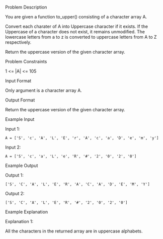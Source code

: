 Problem Description

You are given a function to_upper() consisting of a character array A.

Convert each charater of A into Uppercase character if it exists. If the Uppercase of a character does not exist, it remains unmodified.
The lowercase letters from a to z is converted to uppercase letters from A to Z respectively.

Return the uppercase version of the given character array.



Problem Constraints

1 <= |A| <= 105



Input Format

Only argument is a character array A.



Output Format

Return the uppercase version of the given character array.



Example Input

Input 1:

    A = ['S', 'c', 'A', 'L', 'E', 'r', 'A', 'c', 'a', 'D', 'e', 'm', 'y']
Input 2:

    A = ['S', 'c', 'a', 'L', 'e', 'R', '#', '2', '0', '2', '0']


Example Output

Output 1:

    ['S', 'C', 'A', 'L', 'E', 'R', 'A', 'C', 'A', 'D', 'E', 'M', 'Y']
Output 2:

    ['S', 'C', 'A', 'L', 'E', 'R', '#', '2', '0', '2', '0']


Example Explanation

Explanation 1:

 All the characters in the returned array are in uppercase alphabets.